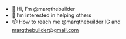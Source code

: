 - 👋 Hi, I’m @marqthebuilder
- 👀 I’m interested in helping others
- 📫 How to reach me @marqthebuilder IG and marqthebuilder@gmail.com

<!---
marqthebuilder/marqthebuilder is a ✨ special ✨ repository because its `README.md` (this file) appears on your GitHub profile.
You can click the Preview link to take a look at your changes.
--->
